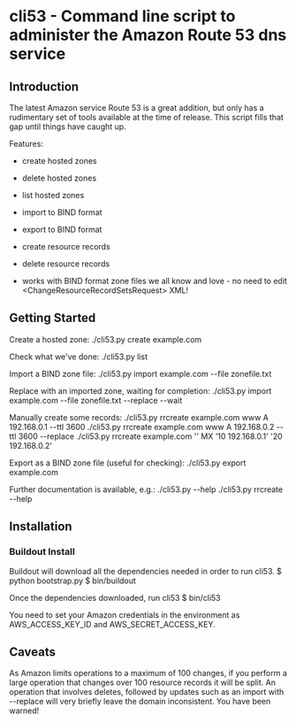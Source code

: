 cli53 - Command line script to administer the Amazon Route 53 dns service
=========================================================================

Introduction
------------
The latest Amazon service Route 53 is a great addition, but only has a rudimentary set of tools
available at the time of release. This script fills that gap until things have caught up.

Features:

- create hosted zones

- delete hosted zones

- list hosted zones

- import to BIND format

- export to BIND format

- create resource records

- delete resource records

- works with BIND format zone files we all know and love - no need to edit
  &lt;ChangeResourceRecordSetsRequest&gt; XML!

Getting Started
---------------

Create a hosted zone:
    ./cli53.py create example.com

Check what we've done:
    ./cli53.py list

Import a BIND zone file:
    ./cli53.py import example.com --file zonefile.txt

Replace with an imported zone, waiting for completion:
    ./cli53.py import example.com --file zonefile.txt --replace --wait

Manually create some records:
    ./cli53.py rrcreate example.com www A 192.168.0.1 --ttl 3600
    ./cli53.py rrcreate example.com www A 192.168.0.2 --ttl 3600 --replace
    ./cli53.py rrcreate example.com '' MX '10 192.168.0.1' '20 192.168.0.2'

Export as a BIND zone file (useful for checking):
    ./cli53.py export example.com

Further documentation is available, e.g.:
    ./cli53.py --help
    ./cli53.py rrcreate --help

Installation
------------

### Buildout Install
Buildout will download all the dependencies needed in order to run cli53.
$ python bootstrap.py
$ bin/buildout

Once the dependencies downloaded, run cli53
$ bin/cli53

You need to set your Amazon credentials in the environment as AWS_ACCESS_KEY_ID
and AWS_SECRET_ACCESS_KEY.

Caveats
-------
As Amazon limits operations to a maximum of 100 changes, if you
perform a large operation that changes over 100 resource records it
will be split. An operation that involves deletes, followed by updates
such as an import with --replace will very briefly leave the domain
inconsistent. You have been warned!
